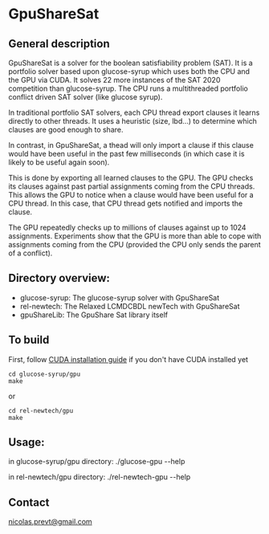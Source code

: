 # GpuShareSat

## General description

GpuShareSat is a solver for the boolean satisfiability problem (SAT).
It is a portfolio solver based upon glucose-syrup which uses both the CPU and the GPU via CUDA. It solves 22 more instances of the SAT 2020 competition than glucose-syrup. The CPU runs a multithreaded portfolio conflict driven SAT solver (like glucose syrup).

In traditional portfolio SAT solvers, each CPU thread export clauses it learns directly to other threads. It uses a heuristic (size, lbd...) to determine which clauses are good enough to share. 

In contrast, in GpuShareSat, a thead will only import a clause if this clause would have been useful in the past few milliseconds (in which case it is likely to be useful again soon).

This is done by exporting all learned clauses to the GPU. The GPU checks its clauses against past partial assignments coming from the CPU threads. This allows the GPU to notice when a clause would have been useful for a CPU thread. In this case, that CPU thread gets notified and imports the clause. 

The GPU repeatedly checks up to millions of clauses against up to 1024 assignments. Experiments show that the GPU is more than able to cope with assignments coming from the CPU (provided the CPU only sends the parent of a conflict).

## Directory overview:

- glucose-syrup:  The glucose-syrup solver with GpuShareSat
- rel-newtech:    The Relaxed LCMDCBDL newTech with GpuShareSat
- gpuShareLib:    The GpuShare Sat library itself

## To build
First, follow [CUDA installation guide](https://docs.nvidia.com/cuda/cuda-quick-start-guide/index.html) if you don't have CUDA installed yet
```
cd glucose-syrup/gpu
make
```
or 
```
cd rel-newtech/gpu
make
```

## Usage:

in glucose-syrup/gpu directory: ./glucose-gpu --help

in rel-newtech/gpu directory: ./rel-newtech-gpu --help

## Contact
[nicolas.prevt@gmail.com](mailto:nicolas.prevt@gmail.com)
